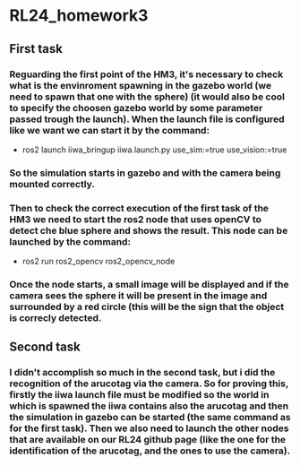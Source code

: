 # RL24_homework3

## First task

### Reguarding the first point of the HM3, it's necessary to check what is the envinroment spawning in the gazebo world (we need to spawn that one with the sphere) (it would also be cool to specify the choosen gazebo world by some parameter passed trough the launch). When the launch file is configured like we want we can start it by the command:
- ros2 launch iiwa_bringup iiwa.launch.py use_sim:=true use_vision:=true
### So the simulation starts in gazebo and with the camera being mounted correctly.

### Then to check the correct execution of the first task of the HM3 we need to start the ros2 node that uses openCV to detect che blue sphere and shows the result. This node can be launched by the command:
- ros2 run ros2_opencv ros2_opencv_node
### Once the node starts, a small image will be displayed and if the camera sees the sphere it will be present in the image and surrounded by a red circle (this will be the sign that the object is correcly detected.

## Second task

### I didn't accomplish so much in the second task, but i did the recognition of the arucotag via the camera. So for proving this, firstly the iiwa launch file must be modified so the world in which is spawned the iiwa contains also the arucotag and then the simulation in gazebo can be started (the same command as for the first task). Then we also need to launch the other nodes that are available on our RL24 github page (like the one for the identification of the arucotag, and the ones to use the camera).
